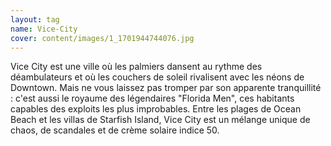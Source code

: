 ```yaml
---
layout: tag
name: Vice-City
cover: content/images/1_1701944744076.jpg
---
```

Vice City est une ville où les palmiers dansent au rythme des déambulateurs et où les couchers de soleil rivalisent avec les néons de Downtown. Mais ne vous laissez pas tromper par son apparente tranquillité : c'est aussi le royaume des légendaires "Florida Men", ces habitants capables des exploits les plus improbables. Entre les plages de Ocean Beach et les villas de Starfish Island, Vice City est un mélange unique de chaos, de scandales et de crème solaire indice 50.